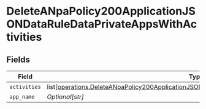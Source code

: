# DeleteANpaPolicy200ApplicationJSONDataRuleDataPrivateAppsWithActivities


## Fields

| Field                                                                                                                                                                                                                  | Type                                                                                                                                                                                                                   | Required                                                                                                                                                                                                               | Description                                                                                                                                                                                                            | Example                                                                                                                                                                                                                |
| ---------------------------------------------------------------------------------------------------------------------------------------------------------------------------------------------------------------------- | ---------------------------------------------------------------------------------------------------------------------------------------------------------------------------------------------------------------------- | ---------------------------------------------------------------------------------------------------------------------------------------------------------------------------------------------------------------------- | ---------------------------------------------------------------------------------------------------------------------------------------------------------------------------------------------------------------------- | ---------------------------------------------------------------------------------------------------------------------------------------------------------------------------------------------------------------------- |
| `activities`                                                                                                                                                                                                           | list[[operations.DeleteANpaPolicy200ApplicationJSONDataRuleDataPrivateAppsWithActivitiesActivities](undefined/models/operations/deleteanpapolicy200applicationjsondataruledataprivateappswithactivitiesactivities.md)] | :heavy_minus_sign:                                                                                                                                                                                                     | N/A                                                                                                                                                                                                                    |                                                                                                                                                                                                                        |
| `app_name`                                                                                                                                                                                                             | *Optional[str]*                                                                                                                                                                                                        | :heavy_minus_sign:                                                                                                                                                                                                     | N/A                                                                                                                                                                                                                    | <string>                                                                                                                                                                                                               |